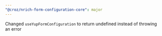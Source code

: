 ```yaml
---
"@croz/nrich-form-configuration-core": major
---
```


Changed `useYupFormConfiguration` to return undefined instead of throwing an error
